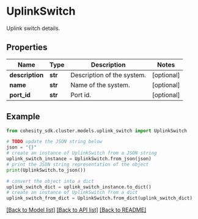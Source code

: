 # UplinkSwitch

Uplink switch details.

## Properties

Name | Type | Description | Notes
------------ | ------------- | ------------- | -------------
**description** | **str** | Description of the system. | [optional] 
**name** | **str** | Name of the system. | [optional] 
**port_id** | **str** | Port id. | [optional] 

## Example

```python
from cohesity_sdk.cluster.models.uplink_switch import UplinkSwitch

# TODO update the JSON string below
json = "{}"
# create an instance of UplinkSwitch from a JSON string
uplink_switch_instance = UplinkSwitch.from_json(json)
# print the JSON string representation of the object
print(UplinkSwitch.to_json())

# convert the object into a dict
uplink_switch_dict = uplink_switch_instance.to_dict()
# create an instance of UplinkSwitch from a dict
uplink_switch_from_dict = UplinkSwitch.from_dict(uplink_switch_dict)
```
[[Back to Model list]](../README.md#documentation-for-models) [[Back to API list]](../README.md#documentation-for-api-endpoints) [[Back to README]](../README.md)


